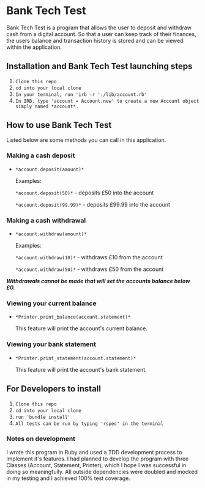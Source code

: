 # Bank Tech Test

Bank Tech Test is a program that allows the user to deposit and withdraw cash from a digital account. So that a user can keep track of their finances, the users balance and transaction history is stored and can be viewed within the application.

## Installation and Bank Tech Test launching steps 

1. `Clone this repo`
1. `cd into your local clone`
1. `In your terminal, run 'irb -r './lib/account.rb'`
1. `In IRB, type 'account = Account.new' to create a new Account object simply named *account*.`

## How to use Bank Tech Test

Listed below are some methods you can call in this application.

### Making a cash deposit
* `*account.deposit(amount)*`

   Examples:

   `*account.deposit(50)*` - deposits £50 into the account

   `*account.deposit(99.99)*` - deposits £99.99 into the account

### Making a cash withdrawal
* `*account.withdraw(amount)*`

  Examples:

  `*account.withdraw(10)*` - withdraws £10 from the account

  `*account.withdraw(50)*` - withdraws £50 from the account 

*__*Withdrawals cannot be made that will set the accounts balance below £0.*__*

### Viewing your current balance
* `*Printer.print_balance(account.statement)*`

  This feature will print the account's current balance.

### Viewing your bank statement
* `*Printer.print_statement(account.statement)*`

  This feature will print the account's bank statement.

## For Developers to install

1. `Clone this repo `
1. `cd into your local clone`
1. `run 'bundle install'`
1. `All tests can be run by typing 'rspec' in the terminal`

### Notes on development
I wrote this program in Ruby and used a TDD development process to implement it's features. I had planned to develop the program with three Classes (Account, Statement, Printer), which I hope I was successful in doing so meaningfully. All outside dependencies were doubled and mocked in my testing and I achieved 100% test coverage.
